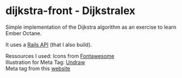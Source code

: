# dijkstra-front - Dijkstralex

Simple implementation of the Dijkstra algorithm as an exercise to learn Ember Octane. 

It uses a [Rails API](https://github.com/AlexandreDidion/dijkstra-exercise) (that I also build). 


Ressources I used:
Icons from [Fontawesome](https://fontawesome.com/)\
Illustration for Meta Tag: [Undraw](https://undraw.co/illustrations)\
Meta tag from this [website](https://metatags.io/)

